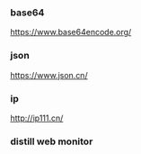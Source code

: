### base64
https://www.base64encode.org/

### json
https://www.json.cn/

### ip
http://ip111.cn/

### distill web monitor
